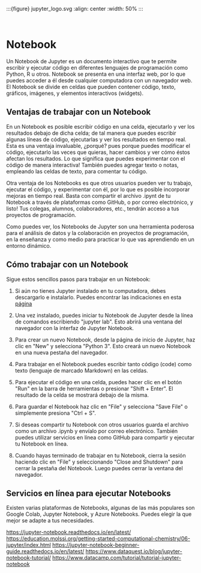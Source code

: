 :::{figure} jupyter_logo.svg
:align: center
:width: 50%
:::

<br>

# Notebook
Un Notebook de Jupyter es un documento interactivo que te permite escribir y
ejecutar código en diferentes lenguajes de programación como Python, R u otros.
Notebook se presenta en una interfaz web, por lo que puedes acceder a él desde
cualquier computadora con un navegador web. El Notebook se divide en celdas que
pueden contener código, texto, gráficos, imágenes, y elementos interactivos
(widgets).  


## Ventajas de trabajar con un Notebook

En un Notebook es posible escribir código en una celda, ejecutarlo y ver los
resultados debajo de dicha celda; de tal manera que puedes escribir algunas
líneas de código, ejecutarlas y ver los resultados en tiempo real. Esta es una
ventaja invaluable, ¿porqué? pues porque puedes modificar el código, ejecutarlo
las veces que quieras, hacer cambios y ver cómo éstos afectan los resultados.
Lo que significa que puedes experimentar con el código de manera interactiva!
También puedes agregar texto o notas, empleando las celdas de texto, para
comentar tu código.

Otra ventaja de los Notebooks es que otros usuarios pueden ver tu trabajo,
ejecutar el código, y experimentar con él, por lo que es posible incorporar
mejoras en  tiempo real. Basta con compartir el archivo .ipynt de tu Notebook a
través de plataformas como GitHub, o por correo electrónico, y listo! Tus
colegas, alumnos, colaboradores, etc., tendrán acceso a tus proyectos de
programación.

Como puedes ver, los Notebooks de Jupyter son una herramienta poderosa para el
análisis de datos y la colaboración en proyectos de programación, en la
enseñanza y como medio para practicar lo que vas aprendiendo en un entorno
dinámico.


## Cómo trabajar con un Notebook
Sigue estos sencillos pasos para trabajar en un Notebook:

1. Si aún no tienes Jupyter instalado en tu computadora, debes descargarlo e
   instalarlo. Puedes encontrar las indicaciones en esta [página][jupyter]

2. Una vez instalado, puedes iniciar tu Notebook de Jupyter desde la línea de
   comandos escribiendo "jupyter lab". Esto abrirá una ventana del navegador
   con la interfaz de Jupyter Notebook.

3. Para crear un nuevo Notebook, desde la página de inicio de Jupyter, haz clic
   en "New" y selecciona "Python 3".  Esto creará un nuevo Notebook en una
   nueva pestaña del navegador.

4. Para trabajar en el Notebook puedes escribir tanto código (code) como texto
   (lenguaje de marcado Markdown) en las celdas.

5. Para ejecutar el código en una celda, puedes hacer clic en el botón "Run" en
   la barra de herramientas o presionar "Shift + Enter". El resultado de la
   celda se mostrará debajo de la misma.

6. Para guardar el Notebook haz clic en "File" y selecciona "Save File" o
   simplemente presiona "Ctrl + S".

7. Si deseas compartir tu Notebook con otros usuarios guarda el archivo como un
   archivo .ipynb y envíalo por correo electrónico. También puedes utilizar
   servicios en línea como GitHub para compartir y ejecutar tu Notebook en línea.

8. Cuando hayas terminado de trabajar en tu Notebook, cierra la sesión haciendo
   clic en "File" y seleccionando "Close and Shutdown" para cerrar la pestaña
   del Notebook. Luego puedes cerrar la ventana del navegador.

## Servicios en línea para ejecutar Notebooks

Existen varias plataformas de Notebooks, algunas de las más populares son
Google Colab, Jupyter Notebook, y Azure Notebooks. Puedes elegir la que mejor
se adapte a tus necesidades.

[jupyter]: ../jupyter/jupyter.md



https://jupyter-notebook.readthedocs.io/en/latest/
https://education.molssi.org/getting-started-computational-chemistry/06-jupyter/index.html
https://jupyter-notebook-beginner-guide.readthedocs.io/en/latest/
https://www.dataquest.io/blog/jupyter-notebook-tutorial/
https://www.datacamp.com/tutorial/tutorial-jupyter-notebook
